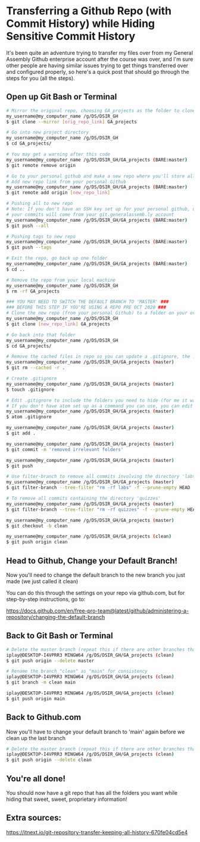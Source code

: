 # Transferring a Github Repo (with Commit History) while Hiding Sensitive Commit History

It's been quite an adventure trying to transfer my files over from my General Assembly Github enterprise account after the course was over, and I'm sure other people are having similar issues trying to get things transferred over and configured properly, so here's a quick post that should go through the steps for you (all the steps).

## Open up Git Bash or Terminal


```Bash
# Mirror the original repo, choosing GA_projects as the folder to clone the repo to on my local machine
my_username@my_computer_name /g/DS/DSIR_GH
$ git clone --mirror [orig_repo_link] GA_projects

# Go into new project directory
my_username@my_computer_name /g/DS/DSIR_GH
$ cd GA_projects/

# You may get a warning after this code
my_username@my_computer_name /g/DS/DSIR_GH/GA_projects (BARE:master)
$ git remote remove origin

# Go to your personal github and make a new repo where you'll store all of this
# Add new repo link from your personal Github
my_username@my_computer_name /g/DS/DSIR_GH/GA_projects (BARE:master)
$ git remote add origin [new_repo_link]

# Pushing all to new repo
# Note: If you don't have an SSH key set up for your personal github, use HTTPS, otherwise, 
# your commits will come from your git.generalassemb.ly account
my_username@my_computer_name /g/DS/DSIR_GH/GA_projects (BARE:master)
$ git push --all

# Pushing tags to new repo
my_username@my_computer_name /g/DS/DSIR_GH/GA_projects (BARE:master)
$ git push --tags

# Exit the repo, go back up one folder
my_username@my_computer_name /g/DS/DSIR_GH/GA_projects (BARE:master)
$ cd ..

# Remove the repo from your local machine
my_username@my_computer_name /g/DS/DSIR_GH
$ rm -rf GA_projects

### YOU MAY NEED TO SWITCH THE DEFAULT BRANCH TO 'MASTER' ###
### BEFORE THIS STEP IF YOU'RE USING A REPO PRE OCT 2020 ###
# Clone the new repo (from your personal Github) to a folder on your original machine (again, I'm going to call it GA_projects)
my_username@my_computer_name /g/DS/DSIR_GH
$ git clone [new_repo_link] GA_projects

# Go back into that folder
my_username@my_computer_name /g/DS/DSIR_GH
$ cd GA_projects/

# Remove the cached files in repo so you can update a .gitignore, the . means all
my_username@my_computer_name /g/DS/DSIR_GH/GA_projects (master)
$ git rm --cached -r .

# Create .gitignore
my_username@my_computer_name /g/DS/DSIR_GH/GA_projects (master)
$ touch .gitignore

# Edit .gitignore to include the folders you need to hide (for me it was labs/, quizzes/, and .ipynb_checkpoints/)
# If you don't have atom set up as a command you can use, you can edit the .gitignore with any text editor
my_username@my_computer_name /g/DS/DSIR_GH/GA_projects (master)
$ atom .gitignore

my_username@my_computer_name /g/DS/DSIR_GH/GA_projects (master)
$ git add .

my_username@my_computer_name /g/DS/DSIR_GH/GA_projects (master)
$ git commit -m 'removed irrelevant folders'

my_username@my_computer_name /g/DS/DSIR_GH/GA_projects (master)
$ git push

# Use filter-branch to remove all commits involving the directory 'labs'
my_username@my_computer_name /g/DS/DSIR_GH/GA_projects (master)
$ git filter-branch --tree-filter "rm -rf labs" -f --prune-empty HEAD

# To remove all commits containing the directory 'quizzes'
my_username@my_computer_name /g/DS/DSIR_GH/GA_projects (master)
$ git filter-branch --tree-filter "rm -rf quizzes" -f --prune-empty HEAD

my_username@my_computer_name /g/DS/DSIR_GH/GA_projects (master)
$ git checkout -b clean

my_username@my_computer_name /g/DS/DSIR_GH/GA_projects (clean)
$ git push origin clean

```

## Head to Github, Change your Default Branch!

Now you'll need to change the default branch to the new branch you just made (we just called it clean)

You can do this through the settings on your repo via github.com, but for step-by-step instructions, go to:

https://docs.github.com/en/free-pro-team@latest/github/administering-a-repository/changing-the-default-branch

## Back to Git Bash or Terminal

```Bash
# Delete the master branch (repeat this if there are other branches that still contain old commits)
iplay@DESKTOP-I4VPRR3 MINGW64 /g/DS/DSIR_GH/GA_projects (clean)
$ git push origin --delete master

# Rename the branch "clean" as "main" for consistency
iplay@DESKTOP-I4VPRR3 MINGW64 /g/DS/DSIR_GH/GA_projects (clean)
$ git branch -m clean main

iplay@DESKTOP-I4VPRR3 MINGW64 /g/DS/DSIR_GH/GA_projects (clean)
$ git push origin main
```

## Back to Github.com
Now you'll have to change your default branch to 'main' again before we clean up the last branch

```Bash
# Delete the master branch (repeat this if there are other branches that still contain old commits)
iplay@DESKTOP-I4VPRR3 MINGW64 /g/DS/DSIR_GH/GA_projects (clean)
$ git push origin --delete clean
```

## You're all done!
You should now have a git repo that has all the folders you want while hiding that sweet, sweet, proprietary information!

## Extra sources:

https://itnext.io/git-repository-transfer-keeping-all-history-670fe04cd5e4
